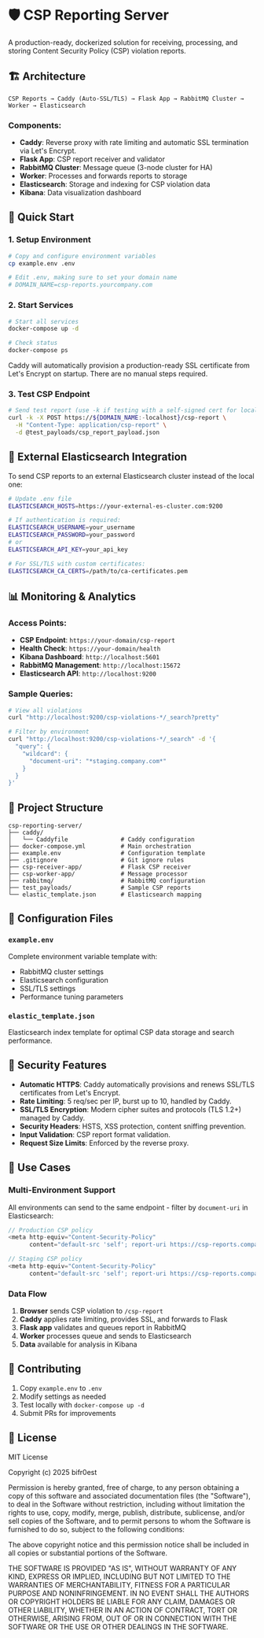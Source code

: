 # 🛡️ CSP Reporting Server

A production-ready, dockerized solution for receiving, processing, and storing Content Security Policy (CSP) violation reports.

## 🏗️ Architecture

```
CSP Reports → Caddy (Auto-SSL/TLS) → Flask App → RabbitMQ Cluster → Worker → Elasticsearch
```

### Components:
- **Caddy**: Reverse proxy with rate limiting and automatic SSL termination via Let's Encrypt.
- **Flask App**: CSP report receiver and validator
- **RabbitMQ Cluster**: Message queue (3-node cluster for HA)
- **Worker**: Processes and forwards reports to storage
- **Elasticsearch**: Storage and indexing for CSP violation data
- **Kibana**: Data visualization dashboard

## 🚀 Quick Start

### 1. Setup Environment
```bash
# Copy and configure environment variables
cp example.env .env

# Edit .env, making sure to set your domain name
# DOMAIN_NAME=csp-reports.yourcompany.com
```

### 2. Start Services
```bash
# Start all services
docker-compose up -d

# Check status
docker-compose ps
```

Caddy will automatically provision a production-ready SSL certificate from Let's Encrypt on startup. There are no manual steps required.

### 3. Test CSP Endpoint
```bash
# Send test report (use -k if testing with a self-signed cert for localhost)
curl -k -X POST https://${DOMAIN_NAME:-localhost}/csp-report \
  -H "Content-Type: application/csp-report" \
  -d @test_payloads/csp_report_payload.json
```


## 🏢 External Elasticsearch Integration

To send CSP reports to an external Elasticsearch cluster instead of the local one:

```bash
# Update .env file
ELASTICSEARCH_HOSTS=https://your-external-es-cluster.com:9200

# If authentication is required:
ELASTICSEARCH_USERNAME=your_username
ELASTICSEARCH_PASSWORD=your_password
# or
ELASTICSEARCH_API_KEY=your_api_key

# For SSL/TLS with custom certificates:
ELASTICSEARCH_CA_CERTS=/path/to/ca-certificates.pem
```


## 📊 Monitoring & Analytics

### Access Points:
- **CSP Endpoint**: `https://your-domain/csp-report`
- **Health Check**: `https://your-domain/health`
- **Kibana Dashboard**: `http://localhost:5601`
- **RabbitMQ Management**: `http://localhost:15672`
- **Elasticsearch API**: `http://localhost:9200`

### Sample Queries:
```bash
# View all violations
curl "http://localhost:9200/csp-violations-*/_search?pretty"

# Filter by environment
curl "http://localhost:9200/csp-violations-*/_search" -d '{
  "query": {
    "wildcard": {
      "document-uri": "*staging.company.com*"
    }
  }
}'
```

## 📁 Project Structure

```
csp-reporting-server/
├── caddy/
│   └── Caddyfile               # Caddy configuration
├── docker-compose.yml          # Main orchestration
├── example.env                 # Configuration template
├── .gitignore                  # Git ignore rules
├── csp-receiver-app/           # Flask CSP receiver
├── csp-worker-app/             # Message processor
├── rabbitmq/                   # RabbitMQ configuration
├── test_payloads/              # Sample CSP reports
└── elastic_template.json       # Elasticsearch mapping
```

## 🔧 Configuration Files

### `example.env`
Complete environment variable template with:
- RabbitMQ cluster settings
- Elasticsearch configuration
- SSL/TLS settings
- Performance tuning parameters

### `elastic_template.json`
Elasticsearch index template for optimal CSP data storage and search performance.

## 🚨 Security Features

- **Automatic HTTPS**: Caddy automatically provisions and renews SSL/TLS certificates from Let's Encrypt.
- **Rate Limiting**: 5 req/sec per IP, burst up to 10, handled by Caddy.
- **SSL/TLS Encryption**: Modern cipher suites and protocols (TLS 1.2+) managed by Caddy.
- **Security Headers**: HSTS, XSS protection, content sniffing prevention.
- **Input Validation**: CSP report format validation.
- **Request Size Limits**: Enforced by the reverse proxy.


## 🎯 Use Cases

### Multi-Environment Support
All environments can send to the same endpoint - filter by `document-uri` in Elasticsearch:
```javascript
// Production CSP policy
<meta http-equiv="Content-Security-Policy" 
      content="default-src 'self'; report-uri https://csp-reports.company.com/csp-report">

// Staging CSP policy  
<meta http-equiv="Content-Security-Policy" 
      content="default-src 'self'; report-uri https://csp-reports.company.com/csp-report">
```

### Data Flow
1. **Browser** sends CSP violation to `/csp-report`
2. **Caddy** applies rate limiting, provides SSL, and forwards to Flask
3. **Flask app** validates and queues report in RabbitMQ
4. **Worker** processes queue and sends to Elasticsearch
5. **Data** available for analysis in Kibana

## 🤝 Contributing

1. Copy `example.env` to `.env`
2. Modify settings as needed
3. Test locally with `docker-compose up -d`
4. Submit PRs for improvements

## 📜 License

MIT License

Copyright (c) 2025 bifr0est

Permission is hereby granted, free of charge, to any person obtaining a copy
of this software and associated documentation files (the "Software"), to deal
in the Software without restriction, including without limitation the rights
to use, copy, modify, merge, publish, distribute, sublicense, and/or sell
copies of the Software, and to permit persons to whom the Software is
furnished to do so, subject to the following conditions:

The above copyright notice and this permission notice shall be included in all
copies or substantial portions of the Software.

THE SOFTWARE IS PROVIDED "AS IS", WITHOUT WARRANTY OF ANY KIND, EXPRESS OR
IMPLIED, INCLUDING BUT NOT LIMITED TO THE WARRANTIES OF MERCHANTABILITY,
FITNESS FOR A PARTICULAR PURPOSE AND NONINFRINGEMENT. IN NO EVENT SHALL THE
AUTHORS OR COPYRIGHT HOLDERS BE LIABLE FOR ANY CLAIM, DAMAGES OR OTHER
LIABILITY, WHETHER IN AN ACTION OF CONTRACT, TORT OR OTHERWISE, ARISING FROM,
OUT OF OR IN CONNECTION WITH THE SOFTWARE OR THE USE OR OTHER DEALINGS IN THE
SOFTWARE.